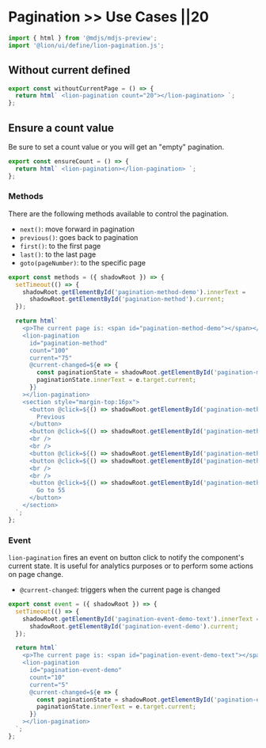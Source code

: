 # Pagination >> Use Cases ||20

```js script
import { html } from '@mdjs/mdjs-preview';
import '@lion/ui/define/lion-pagination.js';
```

## Without current defined

```js preview-story
export const withoutCurrentPage = () => {
  return html` <lion-pagination count="20"></lion-pagination> `;
};
```

## Ensure a count value

Be sure to set a count value or you will get an "empty" pagination.

```js preview-story
export const ensureCount = () => {
  return html` <lion-pagination></lion-pagination> `;
};
```

### Methods

There are the following methods available to control the pagination.

- `next()`: move forward in pagination
- `previous()`: goes back to pagination
- `first()`: to the first page
- `last()`: to the last page
- `goto(pageNumber)`: to the specific page

```js preview-story
export const methods = ({ shadowRoot }) => {
  setTimeout(() => {
    shadowRoot.getElementById('pagination-method-demo').innerText =
      shadowRoot.getElementById('pagination-method').current;
  });

  return html`
    <p>The current page is: <span id="pagination-method-demo"></span></p>
    <lion-pagination
      id="pagination-method"
      count="100"
      current="75"
      @current-changed=${e => {
        const paginationState = shadowRoot.getElementById('pagination-method-demo');
        paginationState.innerText = e.target.current;
      }}
    ></lion-pagination>
    <section style="margin-top:16px">
      <button @click=${() => shadowRoot.getElementById('pagination-method').previous()}>
        Previous
      </button>
      <button @click=${() => shadowRoot.getElementById('pagination-method').next()}>Next</button>
      <br />
      <br />
      <button @click=${() => shadowRoot.getElementById('pagination-method').first()}>First</button>
      <button @click=${() => shadowRoot.getElementById('pagination-method').last()}>Last</button>
      <br />
      <br />
      <button @click=${() => shadowRoot.getElementById('pagination-method').goto(55)}>
        Go to 55
      </button>
    </section>
  `;
};
```

### Event

`lion-pagination` fires an event on button click to notify the component's current state. It is useful for analytics purposes or to perform some actions on page change.

- `@current-changed`: triggers when the current page is changed

```js preview-story
export const event = ({ shadowRoot }) => {
  setTimeout(() => {
    shadowRoot.getElementById('pagination-event-demo-text').innerText =
      shadowRoot.getElementById('pagination-event-demo').current;
  });

  return html`
    <p>The current page is: <span id="pagination-event-demo-text"></span></p>
    <lion-pagination
      id="pagination-event-demo"
      count="10"
      current="5"
      @current-changed=${e => {
        const paginationState = shadowRoot.getElementById('pagination-event-demo-text');
        paginationState.innerText = e.target.current;
      }}
    ></lion-pagination>
  `;
};
```
